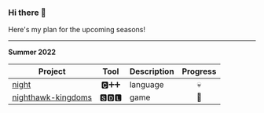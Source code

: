 ### Hi there 👋

Here's my plan for the upcoming seasons!

<hr>

**Summer 2022**

| Project                                                                   | Tool | Description         | Progress            |
| -------------------                                                       | :----: | ------------------- | :-----------------: |
| [night](https://github.com/DynamicSquid/night)                            | 🅲➕➕ | language            |💀|
| [nighthawk-kingdoms](https://github.com/DynamicSquid/nighthawk-kingdoms)  | 🆂🅳🅻 | game                |  🚀                   |
